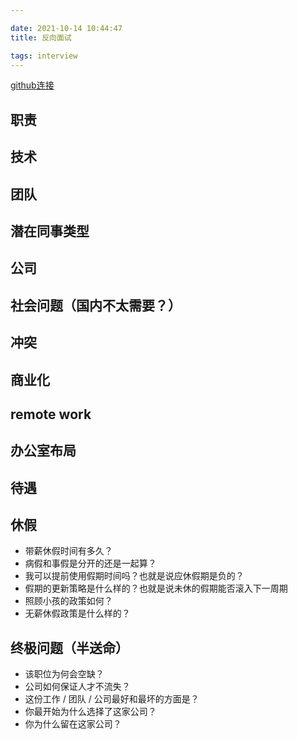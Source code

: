```yaml
---

date: 2021-10-14 10:44:47
title: 反向面试

tags: interview
---
```

<!--
mermaid example:
<div class="mermaid">
    mermaid program
</div>
-->

[github连接](https://github.com/yifeikong/reverse-interview-zh)

## 职责

## 技术

## 团队

## 潜在同事类型

## 公司

## 社会问题（国内不太需要？）

## 冲突

## 商业化

## remote work

## 办公室布局

## 待遇

## 休假

- 带薪休假时间有多久？
- 病假和事假是分开的还是一起算？
- 我可以提前使用假期时间吗？也就是说应休假期是负的？
- 假期的更新策略是什么样的？也就是说未休的假期能否滚入下一周期
- 照顾小孩的政策如何？
- 无薪休假政策是什么样的？
<!-- - 学术性休假政策是怎么样的？ -->

## 终极问题（半送命）

- 该职位为何会空缺？
- 公司如何保证人才不流失？
- 这份工作 / 团队 / 公司最好和最坏的方面是？
- 你最开始为什么选择了这家公司？
- 你为什么留在这家公司？